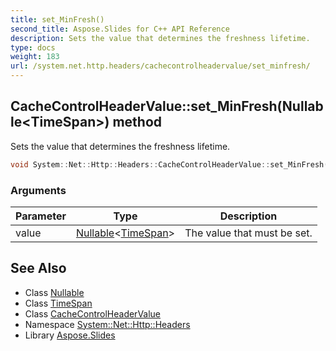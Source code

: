 ```yaml
---
title: set_MinFresh()
second_title: Aspose.Slides for C++ API Reference
description: Sets the value that determines the freshness lifetime.
type: docs
weight: 183
url: /system.net.http.headers/cachecontrolheadervalue/set_minfresh/
---
```

## CacheControlHeaderValue::set_MinFresh(Nullable\<TimeSpan\>) method


Sets the value that determines the freshness lifetime.

```cpp
void System::Net::Http::Headers::CacheControlHeaderValue::set_MinFresh(Nullable<TimeSpan> value)
```


### Arguments

| Parameter | Type | Description |
| --- | --- | --- |
| value | [Nullable](../../../system/nullable/)\<[TimeSpan](../../../system/timespan/)\> | The value that must be set. |

## See Also

* Class [Nullable](../../../system/nullable/)
* Class [TimeSpan](../../../system/timespan/)
* Class [CacheControlHeaderValue](../)
* Namespace [System::Net::Http::Headers](../../)
* Library [Aspose.Slides](../../../)